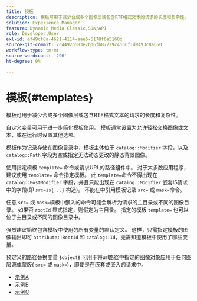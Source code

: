 ```yaml
---
title: 模板
description: 模板可用于减少合成多个图像层或包含RTF格式文本的请求的长度和复杂性。
solution: Experience Manager
feature: Dynamic Media Classic,SDK/API
role: Developer,User
exl-id: ef49cf8a-4621-4114-aae5-5178f6a5160d
source-git-commit: 7c4492b583e7bd6fb87229c4566f1d9493c8a650
workflow-type: tm+mt
source-wordcount: '296'
ht-degree: 0%

---
```


# 模板{#templates}

模板可用于减少合成多个图像层或包含RTF格式文本的请求的长度和复杂性。

自定义变量可用于进一步简化模板使用。 模板通常设置为允许轻松交换图像或文本，或在运行时设置其他选项。

模板作为记录存储在图像目录中，模板主体位于 `catalog::Modifier` 字段，以及 `catalog::Path` 字段为空或指定无法动态更改的静态背景图像。

使用指定模板 `template=` 命令或请求URL的路径组件中。 对于大多数应用程序，建议使用 `template=` 命令指定模板。 此 `template=`命令不得出现在 `catalog::PostModifier` 字段，并且只能出现在 `catalog::Modifier` 嵌套IS请求中的字段(即 `src=is{...}` 构造)。 不能在中引用模板记录 `src=` 或 `mask=`命令。

任意 `src=` 或 `mask=`模板中嵌入的命令可能会解析为请求的主目录或不同的图像目录。 如果否 `rootId` 显式指定，则假定为主目录。 指定的模板 `template=` 也可以位于主目录或不同的图像目录中。

强烈建议始终包含模板中使用的所有变量的默认定义。 这样，只需指定模板的图像输出即可 `attribute::RootId` 和 `catalog::Id`，无需知道模板中使用了哪些变量。

预定义的路径替换变量 `$object$` 可用于将url路径中指定的图像对象应用于任何图层源或蒙版( `src=` 或 `mask=`)，即使是在嵌套或嵌入的请求中。

* [示例A](r-example-a.md)
* [示例B](r-example-b.md)
* [示例C](r-example-c.md)
